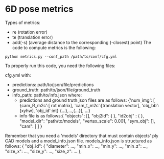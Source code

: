 # 6D pose metrics 
Types of metrics:
- re (rotation error)
- te (translation error)
- add(-s) (average distance to the corresponding (-closest) point)
The code to compute metrics is the following:
```
python metrics.py --conf_path /path/to/conf/cfg.yml
```
To properly run this code, you need the following files: 

cfg.yml with:
- predictions: path/to/json/file/predictions
- ground_truth: path/to/json/file/ground_truth
- info_path: path/to/info.json
where:
  - predictions and ground truth json files are as follows:
  {'num_img': [
  {cam_R_m2c':[
  rot matrix], 'cam_t_m2c':[translation vector], 'obj_bb':[xyhw], 'obj_id':int}
  {...},...,{...}], ...}
  - info file is as follows:{
    "objects": [],
    "obj2id": {
    },
    "id2obj" : {
    },
    "model_dir": "path/to/models",
    "vertex_scale": 0.001,
    "sym_obj": [],
    "cam": [
    ]
}
  

Remember that you need a 'models' directory that must contain objects' ply CAD models and a model_info.json file.
models_info.json is structured as follows:
{
    "obj_id": {
        "diameter": ...,
        "min_x": ...,
        "min_y": ...,
        "min_z": ...,
        "size_x": ...,
        "size_y": ...,
        "size_z": ...
    },